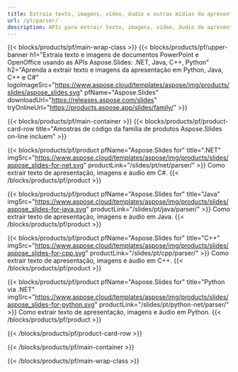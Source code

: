 ```yaml
---
title: Extraia texto, imagens, vídeo, áudio e outras mídias da apresentação
url: /pt/parser/
description: APIs para extrair texto, imagens, vídeo, áudio de apresentações em PowerPoint e OpenOffice
---
```


{{< blocks/products/pf/main-wrap-class >}}
{{< blocks/products/pf/upper-banner h1="Extraia texto e imagens de documentos PowerPoint e OpenOffice usando as APIs Aspose.Slides: .NET, Java, C++, Python" h2="Aprenda a extrair texto e imagens da apresentação em Python, Java, C++ e C#" logoImageSrc="https://www.aspose.cloud/templates/aspose/img/products/slides/aspose_slides.svg" pfName="Aspose.Slides" downloadUrl="https://releases.aspose.com/slides" tryOnlineUrl="https://products.aspose.app/slides/family/" >}}

{{< blocks/products/pf/main-container >}}
{{< blocks/products/pf/product-card-row title="Amostras de código da família de produtos Aspose.Slides on-line incluem" >}}

{{< blocks/products/pf/product pfName="Aspose.Slides for" title=".NET" imgSrc="https://www.aspose.cloud/templates/aspose/img/products/slides/aspose_slides-for-net.svg" productLink="/slides/pt/net/parser/" >}}
Como extrair texto de apresentação, imagens e áudio em C#.
{{< /blocks/products/pf/product >}}

{{< blocks/products/pf/product pfName="Aspose.Slides for" title="Java" imgSrc="https://www.aspose.cloud/templates/aspose/img/products/slides/aspose_slides-for-java.svg" productLink="/slides/pt/java/parser/" >}}
Como extrair texto de apresentação, imagens e áudio em Java.
{{< /blocks/products/pf/product >}}

{{< blocks/products/pf/product pfName="Aspose.Slides for" title="C++" imgSrc="https://www.aspose.cloud/templates/aspose/img/products/slides/aspose_slides-for-cpp.svg" productLink="/slides/pt/cpp/parser/" >}}
Como extrair texto de apresentação, imagens e áudio em C++.
{{< /blocks/products/pf/product >}}

{{< blocks/products/pf/product pfName="Aspose.Slides for" title="Python via .NET" imgSrc="https://www.aspose.cloud/templates/aspose/img/products/slides/aspose_slides-for-python.svg" productLink="/slides/pt/python-net/parser/" >}}
Como extrair texto de apresentação, imagens e áudio em Python.
{{< /blocks/products/pf/product >}}

{{< /blocks/products/pf/product-card-row >}}

{{< /blocks/products/pf/main-container >}}

{{< /blocks/products/pf/main-wrap-class >}}
